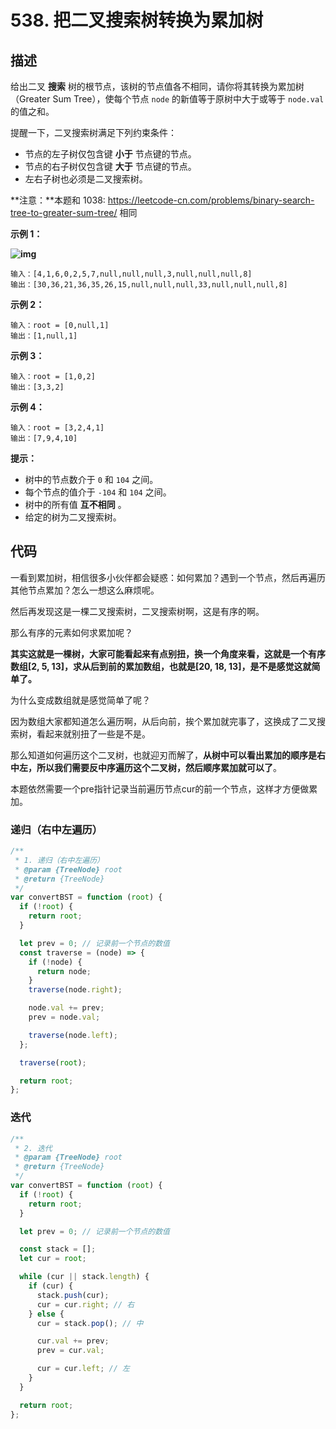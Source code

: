 # 538. 把二叉搜索树转换为累加树

## 描述

给出二叉 **搜索** 树的根节点，该树的节点值各不相同，请你将其转换为累加树（Greater Sum Tree），使每个节点 `node` 的新值等于原树中大于或等于 `node.val` 的值之和。

提醒一下，二叉搜索树满足下列约束条件：

-   节点的左子树仅包含键 **小于** 节点键的节点。
-   节点的右子树仅包含键 **大于** 节点键的节点。
-   左右子树也必须是二叉搜索树。

**注意：**本题和 1038: https://leetcode-cn.com/problems/binary-search-tree-to-greater-sum-tree/ 相同

 

**示例 1：**

**![img](https://qiniucloud.qishilong.space/images/tree.png)**

```
输入：[4,1,6,0,2,5,7,null,null,null,3,null,null,null,8]
输出：[30,36,21,36,35,26,15,null,null,null,33,null,null,null,8]
```

**示例 2：**

```
输入：root = [0,null,1]
输出：[1,null,1]
```

**示例 3：**

```
输入：root = [1,0,2]
输出：[3,3,2]
```

**示例 4：**

```
输入：root = [3,2,4,1]
输出：[7,9,4,10]
```

 

**提示：**

-   树中的节点数介于 `0` 和 `104` 之间。
-   每个节点的值介于 `-104` 和 `104` 之间。
-   树中的所有值 **互不相同** 。
-   给定的树为二叉搜索树。

## 代码

一看到累加树，相信很多小伙伴都会疑惑：如何累加？遇到一个节点，然后再遍历其他节点累加？怎么一想这么麻烦呢。

然后再发现这是一棵二叉搜索树，二叉搜索树啊，这是有序的啊。

那么有序的元素如何求累加呢？

**其实这就是一棵树，大家可能看起来有点别扭，换一个角度来看，这就是一个有序数组[2, 5, 13]，求从后到前的累加数组，也就是[20, 18, 13]，是不是感觉这就简单了。**

为什么变成数组就是感觉简单了呢？

因为数组大家都知道怎么遍历啊，从后向前，挨个累加就完事了，这换成了二叉搜索树，看起来就别扭了一些是不是。

那么知道如何遍历这个二叉树，也就迎刃而解了，**从树中可以看出累加的顺序是右中左，所以我们需要反中序遍历这个二叉树，然后顺序累加就可以了**。

本题依然需要一个pre指针记录当前遍历节点cur的前一个节点，这样才方便做累加。

### 递归（右中左遍历）

```js
/**
 * 1. 递归（右中左遍历）
 * @param {TreeNode} root
 * @return {TreeNode}
 */
var convertBST = function (root) {
  if (!root) {
    return root;
  }

  let prev = 0; // 记录前一个节点的数值
  const traverse = (node) => {
    if (!node) {
      return node;
    }
    traverse(node.right);

    node.val += prev;
    prev = node.val;

    traverse(node.left);
  };

  traverse(root);

  return root;
};
```

### 迭代

```js
/**
 * 2. 迭代
 * @param {TreeNode} root
 * @return {TreeNode}
 */
var convertBST = function (root) {
  if (!root) {
    return root;
  }

  let prev = 0; // 记录前一个节点的数值

  const stack = [];
  let cur = root;

  while (cur || stack.length) {
    if (cur) {
      stack.push(cur);
      cur = cur.right; // 右
    } else {
      cur = stack.pop(); // 中

      cur.val += prev;
      prev = cur.val;

      cur = cur.left; // 左
    }
  }

  return root;
};
```

